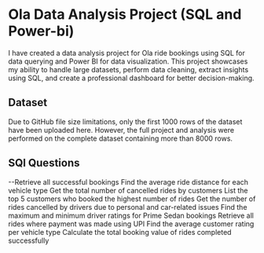 # Ola Data Analysis Project (SQL and Power-bi)
I have created a  data analysis project for Ola ride bookings using SQL for data querying and Power BI for data visualization. This project showcases my ability to handle large datasets, perform data cleaning, extract insights using SQL, and create a professional dashboard for better decision-making.
## Dataset
 Due to GitHub file size limitations, only the first 1000 rows of the dataset have been uploaded here. However, the full project and analysis were performed on the complete dataset containing more than 8000 rows.
## SQl Questions
 --Retrieve all successful bookings
 Find the average ride distance for each vehicle type
 Get the total number of cancelled rides by customers
 List the top 5 customers who booked the highest number of rides
 Get the number of rides cancelled by drivers due to personal and car-related issues
 Find the maximum and minimum driver ratings for Prime Sedan bookings
 Retrieve all rides where payment was made using UPI
 Find the average customer rating per vehicle type
 Calculate the total booking value of rides completed successfully
